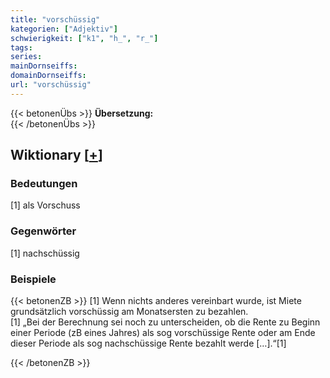 ```yaml
---
title: "vorschüssig"
kategorien: ["Adjektiv"]
schwierigkeit: ["k1", "h_", "r_"]
tags:
series:
mainDornseiffs:
domainDornseiffs:
url: "vorschüssig"
---
```


{{< betonenÜbs >}}
**Übersetzung:**  
{{< /betonenÜbs >}}

## Wiktionary [[+](https://de.wiktionary.org/wiki/vorschüssig)]

### Bedeutungen
[1] als Vorschuss  

### Gegenwörter
[1] nachschüssig  

### Beispiele
{{< betonenZB >}}
[1] Wenn nichts anderes vereinbart wurde, ist Miete grundsätzlich vorschüssig am Monatsersten zu bezahlen.  
[1] „Bei der Berechnung sei noch zu unterscheiden, ob die Rente zu Beginn einer Periode (zB eines Jahres) als sog vorschüssige Rente oder am Ende dieser Periode als sog nachschüssige Rente bezahlt werde […].“[1]  

{{< /betonenZB >}}


